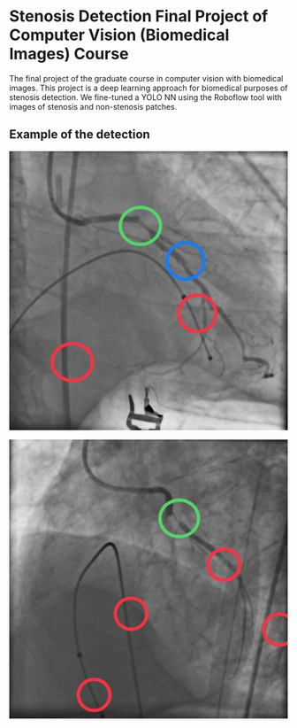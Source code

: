 # Stenosis Detection Final Project of Computer Vision (Biomedical Images) Course

The final project of the graduate course in computer vision with biomedical images.
 This project is a deep learning approach for biomedical purposes of stenosis detection. We fine-tuned a YOLO NN using the Roboflow tool with images of stenosis and non-stenosis patches.
 
 ## Example of the detection
 
![ex1](Final/e1.jpg)
 
![ex1](Final/e2.jpg)
